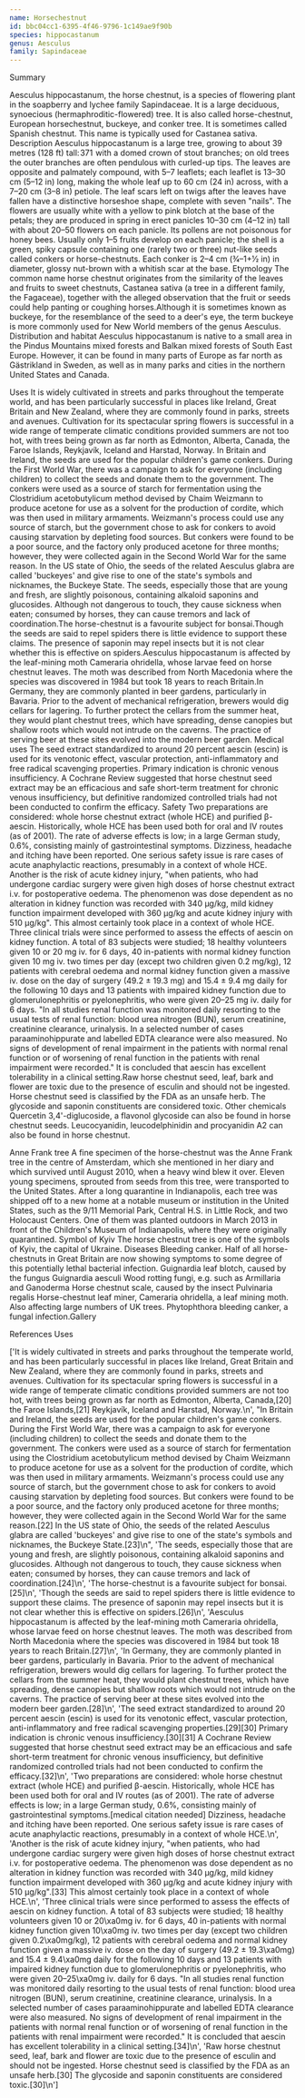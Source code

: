 ```yaml
---
name: Horsechestnut
id: bbc04cc1-6395-4f46-9796-1c149ae9f90b
species: hippocastanum
genus: Aesculus
family: Sapindaceae
---
```

Summary



Aesculus hippocastanum, the horse chestnut, is a species of flowering plant in the soapberry and lychee family Sapindaceae. It is a large deciduous, synoecious (hermaphroditic-flowered) tree. It is also called horse-chestnut, European horsechestnut, buckeye, and conker tree. It is sometimes called Spanish chestnut. This name is typically used for Castanea sativa.
Description
Aesculus hippocastanum is a large tree, growing to about 39 metres (128 ft) tall: 371  with a domed crown of stout branches; on old trees the outer branches are often pendulous with curled-up tips. The leaves are opposite and palmately compound, with 5–7 leaflets; each leaflet is 13–30 cm (5–12 in) long, making the whole leaf up to 60 cm (24 in) across, with a 7–20 cm (3–8 in) petiole. The leaf scars left on twigs after the leaves have fallen have a distinctive horseshoe shape, complete with seven "nails". The flowers are usually white with a yellow to pink blotch at the base of the petals; they are produced in spring in erect panicles 10–30 cm (4–12 in) tall with about 20–50 flowers on each panicle. Its pollens are not poisonous for honey bees. Usually only 1–5 fruits develop on each panicle; the shell is a green, spiky capsule containing one (rarely two or three) nut-like seeds called conkers or horse-chestnuts. Each conker is 2–4 cm (3⁄4–1+1⁄2 in) in diameter, glossy nut-brown with a whitish scar at the base.
Etymology
The common name horse chestnut originates from the similarity of the leaves and fruits to sweet chestnuts, Castanea sativa (a tree in a different family, the Fagaceae), together with the alleged observation that the fruit or seeds could help panting or coughing horses.Although it is sometimes known as buckeye, for the resemblance of the seed to a deer's eye, the term buckeye is more commonly used for New World members of the genus Aesculus.
Distribution and habitat
Aesculus hippocastanum is native to a small area in the Pindus Mountains mixed forests and Balkan mixed forests of South East Europe. However, it can be found in many parts of Europe as far north as Gästrikland in Sweden, as well as in many parks and cities in the northern United States and Canada.

Uses
It is widely cultivated in streets and parks throughout the temperate world, and has been particularly successful in places like Ireland, Great Britain and New Zealand, where they are commonly found in parks, streets and avenues. Cultivation for its spectacular spring flowers is successful in a wide range of temperate climatic conditions provided summers are not too hot, with trees being grown as far north as Edmonton, Alberta, Canada, the Faroe Islands, Reykjavík, Iceland and Harstad, Norway.
In Britain and Ireland, the seeds are used for the popular children's game conkers. During the First World War, there was a campaign to ask for everyone (including children) to collect the seeds and donate them to the government. The conkers were used as a source of starch for fermentation using the Clostridium acetobutylicum method devised by Chaim Weizmann to produce acetone for use as a solvent for the production of cordite, which was then used in military armaments. Weizmann's process could use any source of starch, but the government chose to ask for conkers to avoid causing starvation by depleting food sources. But conkers were found to be a poor source, and the factory only produced acetone for three months; however, they were collected again in the Second World War for the same reason.  In the US state of Ohio, the seeds of the related Aesculus glabra are called 'buckeyes' and give rise to one of the state's symbols and nicknames, the Buckeye State.
The seeds, especially those that are young and fresh, are slightly poisonous, containing alkaloid saponins and glucosides. Although not dangerous to touch, they cause sickness when eaten; consumed by horses, they can cause tremors and lack of coordination.The horse-chestnut is a favourite subject for bonsai.Though the seeds are said to repel spiders there is little evidence to support these claims. The presence of saponin may repel insects but it is not clear whether this is effective on spiders.Aesculus hippocastanum is affected by the leaf-mining moth Cameraria ohridella, whose larvae feed on horse chestnut leaves. The moth was described from North Macedonia where the species was discovered in 1984 but took 18 years to reach Britain.In Germany, they are commonly planted in beer gardens, particularly in Bavaria. Prior to the advent of mechanical refrigeration, brewers would dig cellars for lagering. To further protect the cellars from the summer heat, they would plant chestnut trees, which have spreading, dense canopies but shallow roots which would not intrude on the caverns. The practice of serving beer at these sites evolved into the modern beer garden.
Medical uses
The seed extract standardized to around 20 percent aescin (escin) is used for its venotonic effect, vascular protection, anti-inflammatory and free radical scavenging properties. Primary indication is chronic venous insufficiency. A Cochrane Review suggested that horse chestnut seed extract may be an efficacious and safe short-term treatment for chronic venous insufficiency, but definitive randomized controlled trials had not been conducted to confirm the efficacy.
Safety
Two preparations are considered: whole horse chestnut extract (whole HCE) and purified β-aescin. Historically, whole HCE has been used both for oral and IV routes (as of 2001). The rate of adverse effects is low; in a large German study, 0.6%, consisting mainly of gastrointestinal symptoms. Dizziness, headache and itching have been reported. One serious safety issue is rare cases of acute anaphylactic reactions, presumably in a context of whole HCE.
Another is the risk of acute kidney injury, "when patients, who had undergone cardiac surgery were given high doses of horse chestnut extract i.v. for postoperative oedema. The phenomenon was dose dependent as no alteration in kidney function was recorded with 340 μg/kg, mild kidney function impairment developed with 360 μg/kg and acute kidney injury with 510 μg/kg". This almost certainly took place in a context of whole HCE.
Three clinical trials were since performed to assess the effects of aescin on kidney function. A total of 83 subjects were studied; 18 healthy volunteers given 10 or 20 mg iv. for 6 days, 40 in-patients with normal kidney function given 10 mg iv. two times per day (except two children given 0.2 mg/kg), 12 patients with cerebral oedema and normal kidney function given a massive iv. dose on the day of surgery (49.2 ± 19.3 mg) and 15.4 ± 9.4 mg daily for the following 10 days and 13 patients with impaired kidney function due to glomerulonephritis or pyelonephritis, who were given 20–25 mg iv. daily for 6 days. "In all studies renal function was monitored daily resorting to the usual tests of renal function: blood urea nitrogen (BUN), serum creatinine, creatinine clearance, urinalysis. In a selected number of cases paraaminohippurate and labelled EDTA clearance were also measured. No signs of development of renal impairment in the patients with normal renal function or of worsening of renal function in the patients with renal impairment were recorded." It is concluded that aescin has excellent tolerability in a clinical setting.Raw horse chestnut seed, leaf, bark and flower are toxic due to the presence of esculin and should not be ingested. Horse chestnut seed is classified by the FDA as an unsafe herb. The glycoside and saponin constituents are considered toxic.
Other chemicals
Quercetin 3,4'-diglucoside, a flavonol glycoside can also be found in horse chestnut seeds. Leucocyanidin, leucodelphinidin and procyanidin A2 can also be found in horse chestnut.

Anne Frank tree
A fine specimen of the horse-chestnut was the Anne Frank tree in the centre of Amsterdam, which she mentioned in her diary and which survived until August 2010, when a heavy wind blew it over. Eleven young specimens, sprouted from seeds from this tree, were transported to the United States. After a long quarantine in Indianapolis, each tree was shipped off to a new home at a notable museum or institution in the United States, such as the 9/11 Memorial Park, Central H.S. in Little Rock, and two Holocaust Centers. One of them was planted outdoors in March 2013 in front of the Children's Museum of Indianapolis, where they were originally quarantined.
Symbol of Kyiv
The horse chestnut tree is one of the symbols of Kyiv, the capital of Ukraine.
Diseases
Bleeding canker. Half of all horse-chestnuts in Great Britain are now showing symptoms to some degree of this potentially lethal bacterial infection.
Guignardia leaf blotch, caused by the fungus Guignardia aesculi
Wood rotting fungi, e.g. such as Armillaria and Ganoderma
Horse chestnut scale, caused by the insect Pulvinaria regalis
Horse-chestnut leaf miner, Cameraria ohridella, a leaf mining moth. Also affecting large numbers of UK trees.
Phytophthora bleeding canker, a fungal infection.Gallery






References
Uses

['It is widely cultivated in streets and parks throughout the temperate world, and has been particularly successful in places like Ireland, Great Britain and New Zealand, where they are commonly found in parks, streets and avenues. Cultivation for its spectacular spring flowers is successful in a wide range of temperate climatic conditions provided summers are not too hot, with trees being grown as far north as Edmonton, Alberta, Canada,[20] the Faroe Islands,[21] Reykjavík, Iceland and Harstad, Norway.\n', "In Britain and Ireland, the seeds are used for the popular children's game conkers. During the First World War, there was a campaign to ask for everyone (including children) to collect the seeds and donate them to the government. The conkers were used as a source of starch for fermentation using the Clostridium acetobutylicum method devised by Chaim Weizmann to produce acetone for use as a solvent for the production of cordite, which was then used in military armaments. Weizmann's process could use any source of starch, but the government chose to ask for conkers to avoid causing starvation by depleting food sources. But conkers were found to be a poor source, and the factory only produced acetone for three months; however, they were collected again in the Second World War for the same reason.[22]  In the US state of Ohio, the seeds of the related Aesculus glabra are called 'buckeyes' and give rise to one of the state's symbols and nicknames, the Buckeye State.[23]\n", 'The seeds, especially those that are young and fresh, are slightly poisonous, containing alkaloid saponins and glucosides. Although not dangerous to touch, they cause sickness when eaten; consumed by horses, they can cause tremors and lack of coordination.[24]\n', 'The horse-chestnut is a favourite subject for bonsai.[25]\n', 'Though the seeds are said to repel spiders there is little evidence to support these claims. The presence of saponin may repel insects but it is not clear whether this is effective on spiders.[26]\n', 'Aesculus hippocastanum is affected by the leaf-mining moth Cameraria ohridella, whose larvae feed on horse chestnut leaves. The moth was described from North Macedonia where the species was discovered in 1984 but took 18 years to reach Britain.[27]\n', 'In Germany, they are commonly planted in beer gardens, particularly in Bavaria. Prior to the advent of mechanical refrigeration, brewers would dig cellars for lagering. To further protect the cellars from the summer heat, they would plant chestnut trees, which have spreading, dense canopies but shallow roots which would not intrude on the caverns. The practice of serving beer at these sites evolved into the modern beer garden.[28]\n', 'The seed extract standardized to around 20 percent aescin (escin) is used for its venotonic effect, vascular protection, anti-inflammatory and free radical scavenging properties.[29][30] Primary indication is chronic venous insufficiency.[30][31] A Cochrane Review suggested that horse chestnut seed extract may be an efficacious and safe short-term treatment for chronic venous insufficiency, but definitive randomized controlled trials had not been conducted to confirm the efficacy.[32]\n', 'Two preparations are considered: whole horse chestnut extract (whole HCE) and purified β-aescin. Historically, whole HCE has been used both for oral and IV routes (as of 2001). The rate of adverse effects is low; in a large German study, 0.6%, consisting mainly of gastrointestinal symptoms.[medical citation needed] Dizziness, headache and itching have been reported. One serious safety issue is rare cases of acute anaphylactic reactions, presumably in a context of whole HCE.\n', 'Another is the risk of acute kidney injury, "when patients, who had undergone cardiac surgery were given high doses of horse chestnut extract i.v. for postoperative oedema. The phenomenon was dose dependent as no alteration in kidney function was recorded with 340 μg/kg, mild kidney function impairment developed with 360 μg/kg and acute kidney injury with 510 μg/kg".[33] This almost certainly took place in a context of whole HCE.\n', 'Three clinical trials were since performed to assess the effects of aescin on kidney function. A total of 83 subjects were studied; 18 healthy volunteers given 10 or 20\xa0mg iv. for 6 days, 40 in-patients with normal kidney function given 10\xa0mg iv. two times per day (except two children given 0.2\xa0mg/kg), 12 patients with cerebral oedema and normal kidney function given a massive iv. dose on the day of surgery (49.2 ± 19.3\xa0mg) and 15.4 ± 9.4\xa0mg daily for the following 10 days and 13 patients with impaired kidney function due to glomerulonephritis or pyelonephritis, who were given 20–25\xa0mg iv. daily for 6 days. "In all studies renal function was monitored daily resorting to the usual tests of renal function: blood urea nitrogen (BUN), serum creatinine, creatinine clearance, urinalysis. In a selected number of cases paraaminohippurate and labelled EDTA clearance were also measured. No signs of development of renal impairment in the patients with normal renal function or of worsening of renal function in the patients with renal impairment were recorded." It is concluded that aescin has excellent tolerability in a clinical setting.[34]\n', 'Raw horse chestnut seed, leaf, bark and flower are toxic due to the presence of esculin and should not be ingested. Horse chestnut seed is classified by the FDA as an unsafe herb.[30] The glycoside and saponin constituents are considered toxic.[30]\n']
